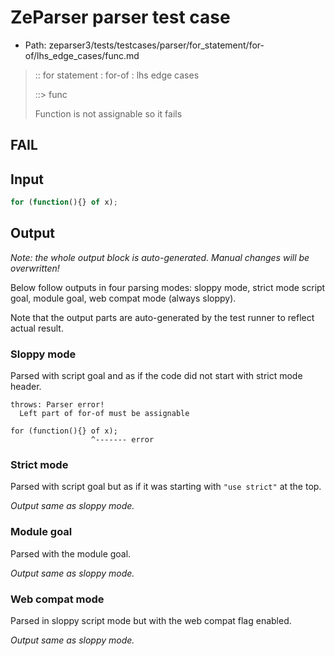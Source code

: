 # ZeParser parser test case

- Path: zeparser3/tests/testcases/parser/for_statement/for-of/lhs_edge_cases/func.md

> :: for statement : for-of : lhs edge cases
>
> ::> func
>
> Function is not assignable so it fails

## FAIL

## Input

`````js
for (function(){} of x);
`````

## Output

_Note: the whole output block is auto-generated. Manual changes will be overwritten!_

Below follow outputs in four parsing modes: sloppy mode, strict mode script goal, module goal, web compat mode (always sloppy).

Note that the output parts are auto-generated by the test runner to reflect actual result.

### Sloppy mode

Parsed with script goal and as if the code did not start with strict mode header.

`````
throws: Parser error!
  Left part of for-of must be assignable

for (function(){} of x);
                  ^------- error
`````

### Strict mode

Parsed with script goal but as if it was starting with `"use strict"` at the top.

_Output same as sloppy mode._

### Module goal

Parsed with the module goal.

_Output same as sloppy mode._

### Web compat mode

Parsed in sloppy script mode but with the web compat flag enabled.

_Output same as sloppy mode._
